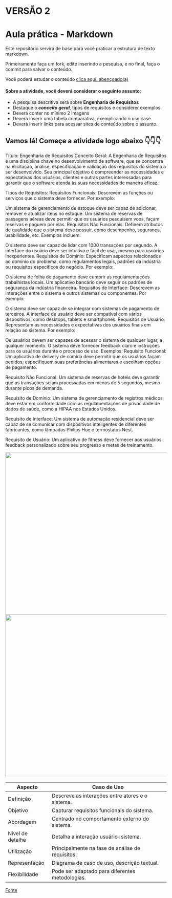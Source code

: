 # VERSÃO 2 #
# Aula prática - Markdown

Este repositório servirá de base para você praticar a estrutura de texto markdown. 

Primeiramente faça um fork, edite inserindo a pesquisa, e no final, faça o commit para salvar o conteúdo.

Você poderá estudar o conteúdo [clica aqui, abençoado(a)](https://docs.pipz.com/central-de-ajuda/learning-center/guia-basico-de-markdown#open)

#### Sobre a atividade, você deverá considerar o seguinte assunto:

- A pesquisa descritiva será sobre **Engenharia de Requisitos**
- Destaque o **_conceito geral_**, tipos de requisitos e considerer exemplos
- Deverá conter no mínimo 2 imagens
- Deverá inserir uma tabela comparativa, exemplicando o use case
- Deverá inserir links para acessar sites de conteúdo sobre o assunto.



## Vamos lá! Começe a atividade logo abaixo 👇👇👇
Titulo: Engenharia de Requisitos
Conceito Geral:
A Engenharia de Requisitos é uma disciplina chave no desenvolvimento de software, que se concentra na elicitação, análise, especificação e validação dos requisitos do sistema a ser desenvolvido. Seu principal objetivo é compreender as necessidades e expectativas dos usuários, clientes e outras partes interessadas para garantir que o software atenda às suas necessidades de maneira eficaz.

Tipos de Requisitos:
Requisitos Funcionais: Descrevem as funções ou serviços que o sistema deve fornecer. Por exemplo:

Um sistema de gerenciamento de estoque deve ser capaz de adicionar, remover e atualizar itens no estoque.
Um sistema de reservas de passagens aéreas deve permitir que os usuários pesquisem voos, façam reservas e paguem por elas.
Requisitos Não Funcionais: Definem atributos de qualidade que o sistema deve possuir, como desempenho, segurança, usabilidade, etc. Exemplos incluem:

O sistema deve ser capaz de lidar com 1000 transações por segundo.
A interface do usuário deve ser intuitiva e fácil de usar, mesmo para usuários inexperientes.
Requisitos de Domínio: Especificam aspectos relacionados ao domínio do problema, como regulamentos legais, padrões da indústria ou requisitos específicos do negócio. Por exemplo:

O sistema de folha de pagamento deve cumprir as regulamentações trabalhistas locais.
Um aplicativo bancário deve seguir os padrões de segurança da indústria financeira.
Requisitos de Interface: Descrevem as interações entre o sistema e outros sistemas ou componentes. Por exemplo:

O sistema deve ser capaz de se integrar com sistemas de pagamento de terceiros.
A interface de usuário deve ser compatível com vários dispositivos, como desktops, tablets e smartphones.
Requisitos de Usuário: Representam as necessidades e expectativas dos usuários finais em relação ao sistema. Por exemplo:

Os usuários devem ser capazes de acessar o sistema de qualquer lugar, a qualquer momento.
O sistema deve fornecer feedback claro e instruções para os usuários durante o processo de uso.
Exemplos:
Requisito Funcional: Um aplicativo de delivery de comida deve permitir que os usuários façam pedidos, especifiquem suas preferências alimentares e escolham opções de pagamento.

Requisito Não Funcional: Um sistema de reservas de hotéis deve garantir que as transações sejam processadas em menos de 5 segundos, mesmo durante picos de demanda.

Requisito de Domínio: Um sistema de gerenciamento de registros médicos deve estar em conformidade com as regulamentações de privacidade de dados de saúde, como a HIPAA nos Estados Unidos.

Requisito de Interface: Um sistema de automação residencial deve ser capaz de se comunicar com dispositivos inteligentes de diferentes fabricantes, como lâmpadas Philips Hue e termostatos Nest.

Requisito de Usuário: Um aplicativo de fitness deve fornecer aos usuários feedback personalizado sobre seu progresso e metas de treinamento.



<img src="https://arquivo.devmedia.com.br/artigos/Fabio_Gomes_Rocha/Engenharia_Requisitos/Engenharia_Requisitos_1.jpg" width="508px">

<img src="https://encrypted-tbn0.gstatic.com/images?q=tbn:ANd9GcT0Tu6TC4tEmxIp9sjqUY1E9rufl_XhLh5kh4AiERffhQ&s" width="508px">

| Aspecto            | Caso de Uso                                        |
|--------------------|-----------------------------------------------------|
| Definição          | Descreve as interações entre atores e o sistema.   |
| Objetivo           | Capturar requisitos funcionais do sistema.         |
| Abordagem          | Centrado no comportamento externo do sistema.      |
| Nível de detalhe    | Detalha a interação usuário-sistema.               |
| Utilização        | Principalmente na fase de análise de requisitos.  |
| Representação      | Diagrama de caso de uso, descrição textual.        |
| Flexibilidade     | Pode ser adaptado para diferentes metodologias.    |

[Fonte](https://www.devmedia.com.br/introducao-a-engenharia-de-requisitos/8034)






